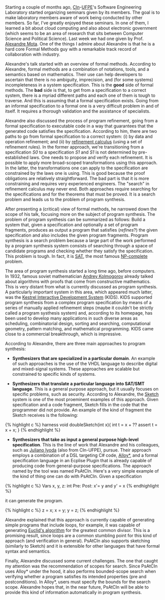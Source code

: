 Starting a couple of months ago, [CIn](http://www.cin.ufpe.br/)-[UFPE](http://www.ufpe.br)'s Software Engineering 
Laboratory started organizing  seminars given by its members. The goal is to make laboratory members aware of work being 
conducted by other members. So far, I've greatly enjoyed these seminars. In one of them, I learned a bit about cloud 
computing and also about electronic government (which seems to be an area of research that sits between Computer Science 
and Political Science). Last week we had one given by Prof. [Alexandre Mota](https://sites.google.com/site/acmrecife/). 
One of the things I admire about Alexandre is that he is a hard core Formal Methods guy with a remarkable track record 
of collaboration with industry. 

Alexandre's talk started with an overview of formal methods. According to Alexandre, formal methods are a combination of notations, tools, and a semantics based on mathematics. Their use can help developers to ascertain that there is no ambiguity, imprecision, and (for some systems) incompleteness in a system specification. This is the **good** side of formal methods. The **bad** side is that, to get from a specification to a correct system, there is a myriad different paths and each one of them is tough to traverse. And this is assuming that a formal specification exists. Going from an informal specification to a formal one is a very difficult problem in and of itself. It requires a thorough validation and the assistance of specialists. 

Alexandre also discussed the process of program refinement, going from a formal specification to executable code in a way that guarantees that the generated code satisfies the specification. According to him, there are two paths to go from formal specification to a correct system: (i) by data and operation refinement; and (ii) by [refinement calculus](http://www.cs.ox.ac.uk/publications/books/PfS/) (using a set of refinement rules). In the former approach, we're transitioning from a specification *S0* to a specification *S1* and *S1* is not determined by pre-established laws. One needs to propose and verify each refinement. It is possible to apply more broad-scoped transformations using this approach. In the latter, the transformations one can apply to the specification are constrained by the laws one is using. This is good because the proof obligations are relatively straightforward. The bad part is that it is more constraining and requires very experienced engineers. The "search" in refinement calculus may never end. Both approaches require searching for the specifications and for the theorems that must be proved. It is a search problem and leads us to the problem of program synthesis. 

After presenting a (critical) view of formal methods, he narrowed down the scope of his talk, focusing more on the subject of program synthesis. The problem of program synthesis can be summarized as follows: Build a system that, given a specification and optionally a set of program fragments, produces as output a program that satisfies (*refines*?) the given specification and also includes the given program fragments. Program synthesis is a search problem because a large part of the work performed by a program synthesis system consists of searching through a space of candidate programs and checking whether they satisfy the specification. This problem is tough. In fact, it is [SAT](https://en.wikipedia.org/wiki/Boolean_satisfiability_problem), the most famous [NP-complete](https://en.wikipedia.org/wiki/NP-completeness) problem.

The area of program synthesis started a long time ago, before computers. In 1932, famous soviet mathematician [Andrey Kolmogorov](https://en.wikipedia.org/wiki/Andrey_Kolmogorov) already talked about algorithms with proofs that come from constructive mathematics. This is very distant from what is currently discussed as program synthesis. A particularly important system in this area, which appeared much latter, was the [Kestrel Interactive Development System](http://www.kestrel.edu/home/projects/kids/) (KIDS). KIDS supported program synthesis from a complex program specification by means of a series of manually applied refinement steps (maybe it couldn't be strictly called a program systhesis system) and, according to its homepage, has been used to develop many applications in such diverse areas as scheduling, combinatorial design, sorting and searching, computational geometry, pattern matching, and mathematical programming. KIDS came close to a commercial breakthrough, which is impressive. 

According to Alexandre, there are three main approaches to program synthesis: 

- **Synthesizers that are specialized in a particular domain**. An example of such approaches is the use of the VHDL language to describe digital and mixed-signal systems. These approaches are scalable but constrained to specific kinds of systems. 

- **Synthesizers that translate a particular language into SAT/SMT language**. This is a general purpose approach, but it usually focuses on specific problems, such as security. According to Alexandre, the [Sketch](http://people.csail.mit.edu/asolar/) system is one of the most proeminent examples of this approach. Given specification and a code fragment, Sketch fills in the code that the programmer did not provide. An example of the kind of fragment the Sketch receives is the following: 

{% highlight c %}
harness void doubleSketch(int x){ 
  int t = x + ??
  assert t = x + x;
}
{% endhighlight %}

- **Synthesizers that take as input a general purpose high-level specification**. This is the line of work that Alexandre and his colleagues, such as [Juliano Iyoda](http://www.cin.ufpe.br/~jmi/) (also from CIn-UFPE), pursue. Their approach employs a combination of a DSL targeting C# code, [Alloy*](http://alloy.mit.edu/alloy/hola/), and a formal specification language in an Ecplise Plugin that is already capable of producing code from general-purpose specifications. The approach named by the tool was named PsAtCIn. Here's a very simple example of the kind of thing one can do with PsAtCIn. Given a specification 

{% highlight c %}
Vars x, y, z: int
Pre:
Post: x'= y and y' = x
{% endhighlight  %}

it can generate the program.
  
{% highlight c %}
z = x;
x = y;
y = z;
{% endhighlight  %}

Alexandre explained that this approach is currently capable of generating simple programs that include loops, for example, it was capable of generating [Euclid's algorithm](https://en.wikipedia.org/wiki/Euclidean_algorithm) for the greatest common divisor. This is a promising result, since loops are a common stumbling point for this kind of approach (and verification in general). PsAtCIn also supports sketching (similarly to Sketch) and it is extensible for other languages that have formal syntax and semantics. 

Finally, Alexandre discussed some current challenges. The one that caught my attention was the recommendation of scopes for search. Since PsAtCIn uses Alloy* under the hood, it also performs bounded-scope search when verifying whether a program satisfies its intended properties (pre and postconditions). In Alloy*, users must specify the bounds for the search scope. Alexandre hopes that, in the near future, PsAtCIn will be able to provide this kind of information automatically in program synthesis.
